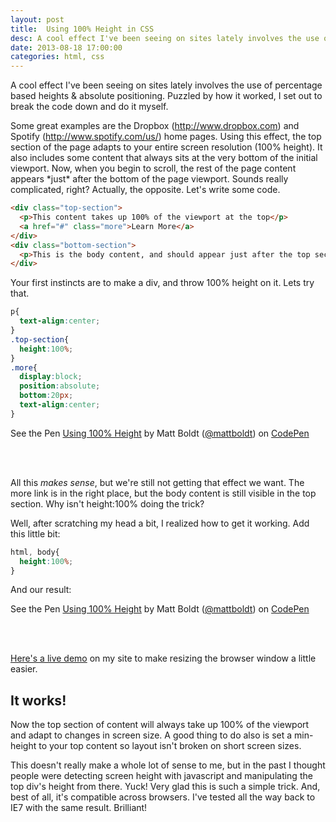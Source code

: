 ```yaml
---
layout: post
title:  Using 100% Height in CSS
desc: A cool effect I've been seeing on sites lately involves the use of percentage based heights & absolute positioning. Puzzled by how it worked, I set out to break the code down and do it myself.
date: 2013-08-18 17:00:00
categories: html, css
---
```


<p>A cool effect I've been seeing on sites lately involves the use of percentage based heights & absolute positioning. Puzzled by how it worked, I set out to break the code down and do it myself.</p>

<p>Some great examples are the Dropbox (<a href="http://www.dropbox.com">http://www.dropbox.com</a>) and Spotify (<a href="http://www.spotify.com/us/">http://www.spotify.com/us/</a>) home pages. Using this effect, the top section of the page adapts to your entire screen resolution (100% height). It also includes some content that always sits at the very bottom of the initial viewport. Now, when you begin to scroll, the rest of the page content appears *just* after the bottom of the page viewport. Sounds really complicated, right? Actually, the opposite. Let's write some code.</p>

~~~ html
<div class="top-section">
  <p>This content takes up 100% of the viewport at the top</p>
  <a href="#" class="more">Learn More</a>
</div>
<div class="bottom-section">
  <p>This is the body content, and should appear just after the top section <strong>only when you scroll down</strong>.</p>
</div>
~~~

<p>Your first instincts are to make a div, and throw 100% height on it. Lets try that.</p>

~~~ scss
p{
  text-align:center;
}
.top-section{
  height:100%;
}
.more{
  display:block;
  position:absolute;
  bottom:20px;
  text-align:center;
}
~~~

<p data-height="268" data-theme-id="0" data-slug-hash="msHCw" data-user="mattboldt" data-default-tab="result" class='codepen'>See the Pen <a href='http://codepen.io/mattboldt/pen/msHCw'>Using 100% Height</a> by Matt Boldt (<a href='http://codepen.io/mattboldt'>@mattboldt</a>) on <a href='http://codepen.io'>CodePen</a></p>
<script async src="http://codepen.io/assets/embed/ei.js"></script>
<br /><br />
<p>All this <em>makes sense</em>, but we're still not getting that effect we want. The more link is in the right place, but the body content is still visible in the top section. Why isn't height:100% doing the trick?</p>

<p>Well, after scratching my head a bit, I realized how to get it working. Add this little bit:</p>

~~~ scss
html, body{
  height:100%;
}
~~~

<p>And our result:</p>

<p data-height="268" data-theme-id="0" data-slug-hash="HtkJw" data-user="mattboldt" data-default-tab="result" class='codepen'>See the Pen <a href='http://codepen.io/mattboldt/pen/HtkJw'>Using 100% Height</a> by Matt Boldt (<a href='http://codepen.io/mattboldt'>@mattboldt</a>) on <a href='http://codepen.io'>CodePen</a></p>
<script async src="http://codepen.io/assets/embed/ei.js"></script>
<br /><br />

<p><a href="/demos/height-100-percent/">Here's a live demo</a> on my site to make resizing the browser window a little easier.</p>

<h2>It works!</h2>
<p>Now the top section of content will always take up 100% of the viewport and adapt to changes in screen size. A good thing to do also is set a min-height to your top content so layout isn't broken on short screen sizes.</p>

<p>This doesn't really make a whole lot of sense to me, but in the past I thought people were detecting screen height with javascript and manipulating the top div's height from there. Yuck! Very glad this is such a simple trick. And, best of all, it's compatible across browsers. I've tested all the way back to IE7 with the same result. Brilliant!</p>